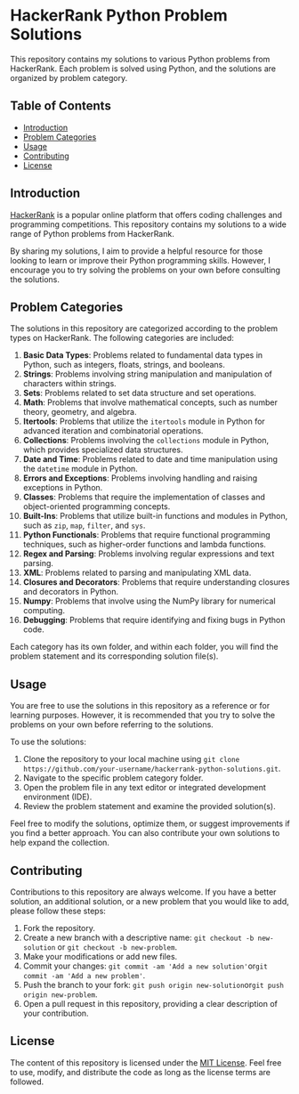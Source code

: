 # HackerRank Python Problem Solutions

This repository contains my solutions to various Python problems from HackerRank. Each problem is solved using Python, and the solutions are organized by problem category.

## Table of Contents

- [Introduction](#introduction)
- [Problem Categories](#problem-categories)
- [Usage](#usage)
- [Contributing](#contributing)
- [License](#license)

## Introduction

[HackerRank](https://www.hackerrank.com/) is a popular online platform that offers coding challenges and programming competitions. This repository contains my solutions to a wide range of Python problems from HackerRank.

By sharing my solutions, I aim to provide a helpful resource for those looking to learn or improve their Python programming skills. However, I encourage you to try solving the problems on your own before consulting the solutions.

## Problem Categories

The solutions in this repository are categorized according to the problem types on HackerRank. The following categories are included:

1. **Basic Data Types**: Problems related to fundamental data types in Python, such as integers, floats, strings, and booleans.
2. **Strings**: Problems involving string manipulation and manipulation of characters within strings.
3. **Sets**: Problems related to set data structure and set operations.
4. **Math**: Problems that involve mathematical concepts, such as number theory, geometry, and algebra.
5. **Itertools**: Problems that utilize the `itertools` module in Python for advanced iteration and combinatorial operations.
6. **Collections**: Problems involving the `collections` module in Python, which provides specialized data structures.
7. **Date and Time**: Problems related to date and time manipulation using the `datetime` module in Python.
8. **Errors and Exceptions**: Problems involving handling and raising exceptions in Python.
9. **Classes**: Problems that require the implementation of classes and object-oriented programming concepts.
10. **Built-Ins**: Problems that utilize built-in functions and modules in Python, such as `zip`, `map`, `filter`, and `sys`.
11. **Python Functionals**: Problems that require functional programming techniques, such as higher-order functions and lambda functions.
12. **Regex and Parsing**: Problems involving regular expressions and text parsing.
13. **XML**: Problems related to parsing and manipulating XML data.
14. **Closures and Decorators**: Problems that require understanding closures and decorators in Python.
15. **Numpy**: Problems that involve using the NumPy library for numerical computing.
16. **Debugging**: Problems that require identifying and fixing bugs in Python code.

Each category has its own folder, and within each folder, you will find the problem statement and its corresponding solution file(s).

## Usage

You are free to use the solutions in this repository as a reference or for learning purposes. However, it is recommended that you try to solve the problems on your own before referring to the solutions.

To use the solutions:

1. Clone the repository to your local machine using `git clone https://github.com/your-username/hackerrank-python-solutions.git`.
2. Navigate to the specific problem category folder.
3. Open the problem file in any text editor or integrated development environment (IDE).
4. Review the problem statement and examine the provided solution(s).

Feel free to modify the solutions, optimize them, or suggest improvements if you find a better approach. You can also contribute your own solutions to help expand the collection.

## Contributing

Contributions to this repository are always welcome. If you have a better solution, an additional solution, or a new problem that you would like to add, please follow these steps:

1. Fork the repository.
2. Create a new branch with a descriptive name: `git checkout -b new-solution` or `git checkout -b new-problem`.
3. Make your modifications or add new files.
4. Commit your changes: `git commit -am 'Add a new solution'`or`git commit -am 'Add a new problem'`.
5. Push the branch to your fork: `git push origin new-solution`or`git push origin new-problem`. 
6. Open a pull request in this repository, providing a clear description of your contribution.

## License

The content of this repository is licensed under the [MIT License](LICENSE). Feel free to use, modify, and distribute the code as long as the license terms are followed.
